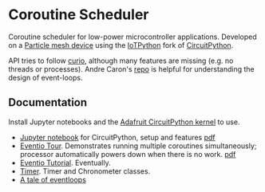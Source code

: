 # Coroutine Scheduler

Coroutine scheduler for low-power microcontroller applications. Developed on a [Particle mesh device](https://www.particle.io/mesh) using the [IoTPython](https://github.com/bboser/iotpython) fork of [CircuitPython](https://github.com/adafruit/circuitpython).

API tries to follow [curio](https://curio.readthedocs.io), although many features are missing (e.g. no threads or processes). Andre Caron's [repo](https://github.com/AndreLouisCaron/a-tale-of-event-loops) is helpful for understanding the design of event-loops.

## Documentation

Install Jupyter notebooks and the [Adafruit CircuitPython kernel](https://github.com/adafruit/circuitpython_kernel) to use.

* [Jupyter notebook](doc/circuitpython_kernel.ipynb) for CircuitPython, setup and features [pdf](doc/circuitpython_kernel.pdf)
* [Eventio Tour](doc/eventio_tour.ipynb). Demonstrates running multiple coroutines simultaneously; processor automatically powers down when there is no work. [pdf](doc/eventio_tour.pdf)
* [Eventio Tutorial](doc/eventio_tutorial.ipynb). Eventually.
* [Timer](doc/timer.ipynb). Timer and Chronometer classes.
* [A tale of eventloops](doc/tale_of_event_loops.ipynb)
